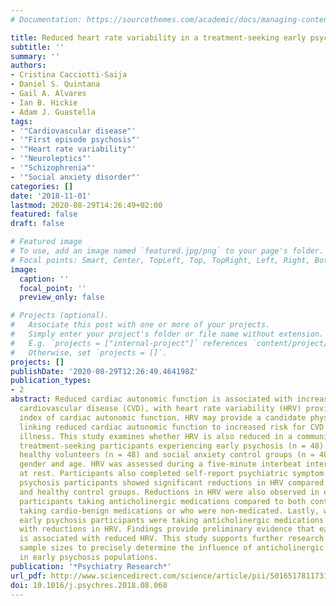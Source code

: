 ```yaml
---
# Documentation: https://sourcethemes.com/academic/docs/managing-content/

title: Reduced heart rate variability in a treatment-seeking early psychosis sample
subtitle: ''
summary: ''
authors:
- Cristina Cacciotti-Saija
- Daniel S. Quintana
- Gail A. Alvares
- Ian B. Hickie
- Adam J. Guastella
tags:
- '"Cardiovascular disease"'
- '"First episode psychosis"'
- '"Heart rate variability"'
- '"Neuroleptics"'
- '"Schizophrenia"'
- '"Social anxiety disorder"'
categories: []
date: '2018-11-01'
lastmod: 2020-08-29T14:26:49+02:00
featured: false
draft: false

# Featured image
# To use, add an image named `featured.jpg/png` to your page's folder.
# Focal points: Smart, Center, TopLeft, Top, TopRight, Left, Right, BottomLeft, Bottom, BottomRight.
image:
  caption: ''
  focal_point: ''
  preview_only: false

# Projects (optional).
#   Associate this post with one or more of your projects.
#   Simply enter your project's folder or file name without extension.
#   E.g. `projects = ["internal-project"]` references `content/project/deep-learning/index.md`.
#   Otherwise, set `projects = []`.
projects: []
publishDate: '2020-08-29T12:26:49.464198Z'
publication_types:
- 2
abstract: Reduced cardiac autonomic function is associated with increased risk of
  cardiovascular disease (CVD), with heart rate variability (HRV) providing an accessible
  index of cardiac autonomic function. HRV may provide a candidate physiological mechanism
  linking reduced cardiac autonomic function to increased risk for CVD in schizophrenia
  illness. This study examines whether HRV is also reduced in a community sample of
  treatment-seeking participants experiencing early psychosis (n = 48) compared to
  healthy volunteers (n = 48) and social anxiety control groups (n = 48) matched by
  gender and age. HRV was assessed during a five-minute interbeat interval recording
  at rest. Participants also completed self-report psychiatric symptom measures. Early
  psychosis participants showed significant reductions in HRV compared to social anxiety
  and healthy control groups. Reductions in HRV were also observed in early psychosis
  participants taking anticholinergic medications compared to both control groups
  taking cardio-benign medications or who were non-medicated. Lastly, whether or not
  early psychosis participants were taking anticholinergic medications was not associated
  with reductions in HRV. Findings provide preliminary evidence that early psychosis
  is associated with reduced HRV. This study supports further research with larger
  sample sizes to precisely determine the influence of anticholinergic drugs on HRV
  in early psychosis populations.
publication: '*Psychiatry Research*'
url_pdf: http://www.sciencedirect.com/science/article/pii/S0165178117316311
doi: 10.1016/j.psychres.2018.08.068
---
```

